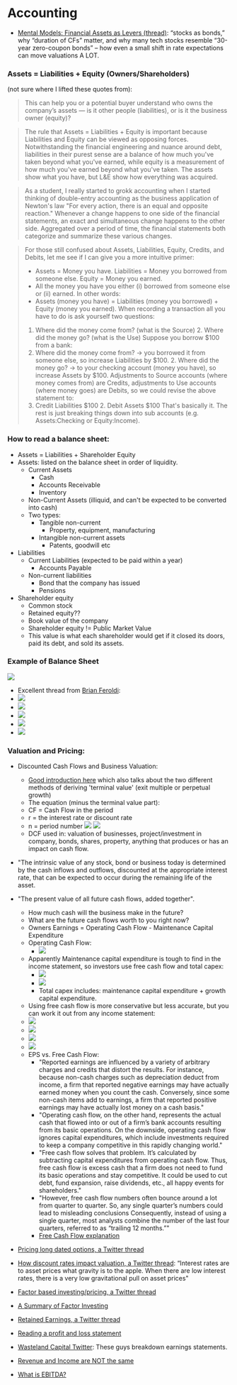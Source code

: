 # Accounting

* [Mental Models: Financial Assets as Levers (thread)](https://twitter.com/UrbanKaoboy/status/1467174640162279425): “stocks as bonds,” why “duration of CFs” matter, and why many tech stocks resemble “30-year zero-coupon bonds” – how even a small shift in rate expectations can move valuations A LOT.

### Assets = Liabilities + Equity (Owners/Shareholders)

(not sure where I lifted these quotes from):

> This can help you or a potential buyer understand who owns the company’s assets — is it other people (liabilities), or is it the business owner (equity)?

> The rule that Assets = Liabilities + Equity is important because Liabilities and Equity can be viewed as opposing forces. Notwithstanding the financial engineering and nuance around debt, liabilities in their purest sense are a balance of how much you've taken beyond what you've earned, while equity is a measurement of how much you've earned beyond what you've taken. The assets show what you have, but L&E show how everything was acquired.

> As a student, I really started to grokk accounting when I started thinking of double-entry accounting as the business application of Newton's law "For every action, there is an equal and opposite reaction." Whenever a change happens to one side of the financial statements, an exact and simultaneous change happens to the other side. Aggregated over a period of time, the financial statements both categorize and summarize these various changes.

> For those still confused about Assets, Liabilities, Equity, Credits, and Debits, let me see if I can give you a more intuitive primer:
>
> - Assets = Money you have. Liabilities = Money you borrowed from someone else. Equity = Money you earned.
> - All the money you have you either (i) borrowed from someone else or (ii) earned. In other words:
> - Assets (money you have) = Liabilities (money you borrowed) + Equity (money you earned).
>     When recording a transaction all you have to do is ask yourself two questions:
>
> 1.  Where did the money come from? (what is the Source) 2. Where did the money go? (what is the Use)
>     Suppose you borrow $100 from a bank:
> 2.  Where did the money come from? -> you borrowed it from someone else, so increase Liabilities by $100. 2. Where did the money go? -> to your checking account (money you have), so increase Assets by $100.
>     Adjustments to Source accounts (where money comes from) are Credits, adjustments to Use accounts (where money goes) are Debits, so we could revise the above statement to:
> 3.  Credit Liabilities $100 2. Debit Assets $100
>     That's basically it. The rest is just breaking things down into sub accounts (e.g. Assets:Checking or Equity:Income).

### How to read a balance sheet:

- Assets = Liabilities + Shareholder Equity
- Assets: listed on the balance sheet in order of liquidity.
    - Current Assets
        - Cash
        - Accounts Receivable
        - Inventory
    - Non-Current Assets (illiquid, and can't be expected to be converted into cash)
    - Two types:
        - Tangible non-current
            - Property, equipment, manufacturing
        - Intangible non-current assets
            - Patents, goodwill etc
- Liabilities
    - Current Liabilities (expected to be paid within a year)
        - Accounts Payable
    - Non-current liabilities
        - Bond that the company has issued
        - Pensions
- Shareholder equity
    - Common stock
    - Retained equity??
    - Book value of the company
    - Shareholder equity != Public Market Value
    - This value is what each shareholder would get if it closed its doors, paid its debt, and sold its assets.

### Example of Balance Sheet

![](../2022-11-15-12-59-33.png)

* Excellent thread from [Brian Feroldi](https://twitter.com/BrianFeroldi/status/1443598989526450182):
* ![](../2022-11-15-13-01-26.png)
* ![](../2022-11-15-13-01-34.png)
* ![](../2022-11-15-13-01-42.png)
* ![](../2022-11-15-13-01-51.png)
* ![](../2022-11-15-13-01-57.png)


### Valuation and Pricing:

* Discounted Cash Flows and Business Valuation:
  * [Good introduction here](https://corporatefinanceinstitute.com/resources/valuation/dcf-formula-guide/) which also talks about the two different methods of deriving 'terminal value' (exit multiple or perpetual growth)
  * The equation (minus the terminal value part):
  * CF = Cash Flow in the period
  * r = the interest rate or discount rate
  * n = period number
   ![](../2022-11-15-16-03-48.png)
   ![](../2022-11-15-16-02-31.png)
  * DCF used in: valuation of businesses, project/investment in company, bonds, shares, property, anything that produces or has an impact on cash flow.

* "The intrinsic value of any stock, bond or business today is determined by the cash inflows and outflows, discounted at the appropriate interest rate, that can be expected to occur during the remaining life of the asset.
* "The present value of all future cash flows, added together".
	* How much cash will the business make in the future?
	* What are the future cash flows worth to you right now?
	* Owners Earnings = Operating Cash Flow - Maintenance Capital Expenditure
	* Operating Cash Flow:
        * ![](../2022-11-16-15-01-58.png)
	* Apparently Maintenance capital expenditure is tough to find in the income statement, so investors use free cash flow and total capex:
        * ![](../2022-11-16-15-02-19.png)
        * ![](../2022-11-16-15-02-32.png)
		* Total capex includes: maintenance capital expenditure + growth capital expenditure.
	* Using free cash flow is more conservative but less accurate, but you can work it out from any income statement:
    * ![](../2022-11-16-15-03-03.png)
    * ![](../2022-11-16-15-03-14.png)
    * ![](../2022-11-16-15-03-23.png)
    * ![](../2022-11-16-15-03-32.png)
	* EPS vs. Free Cash Flow:
		* "Reported earnings are influenced by a variety of arbitrary charges and credits that distort the results. For instance, because non-cash charges such as depreciation deduct from income, a firm that reported negative earnings may have actually earned money when you count the cash. Conversely, since some non-cash items add to earnings, a firm that reported positive earnings may have actually lost money on a cash basis."
		* "Operating cash flow, on the other hand, represents the actual cash that flowed into or out of a firm’s bank accounts resulting from its basic operations. On the downside, operating cash flow ignores capital expenditures, which include investments required to keep a company competitive in this rapidly changing world."
		* "Free cash flow solves that problem. It’s calculated by subtracting capital expenditures from operating cash flow. Thus, free cash flow is excess cash that a firm does not need to fund its basic operations and stay competitive. It could be used to cut debt, fund expansion, raise dividends, etc., all happy events for shareholders."
		* "However, free cash flow numbers often bounce around a lot from quarter to quarter. So, any single quarter’s numbers could lead to misleading conclusions Consequently, instead of using a single quarter, most analysts combine the number of the last four quarters, referred to as “trailing 12 months.”"
		* [Free Cash Flow explanation](https://www.investopedia.com/terms/f/freecashflow.asp)

* [Pricing long dated options, a Twitter thread](https://twitter.com/intothegossan/status/1514260835618623494)
* [How discount rates impact valuation, a Twitter thread](https://twitter.com/CharlieMunger00/status/1511577720308006912): “Interest rates are to asset prices what gravity is to the apple. When there are low interest rates, there is a very low gravitational pull on asset prices"
* [Factor based investing/pricing, a Twitter thread](https://twitter.com/FabiusMercurius/status/1510322281758617601)
* [A Summary of Factor Investing](https://twitter.com/ReformedTrader/status/1195450353472303104)
* [Retained Earnings, a Twitter thread](https://twitter.com/10kdiver/status/1485006207832051715)
* [Reading a profit and loss statement](https://lethain.com/profit-and-loss-statement/)
* [Wasteland Capital Twitter](https://twitter.com/ecommerceshares): These guys breakdown earnings statements.
* [Revenue and Income are NOT the same](https://mobile.twitter.com/BrianFeroldi/status/1608116845411958784)
* [What is EBITDA?](https://twitter.com/BrianFeroldi/status/1584187931513610240)